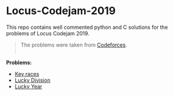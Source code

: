 # Locus-Codejam-2019
This repo contains well commented python and C solutions for the problems of Locus Codejam 2019.</br>
>The problems were taken from [Codeforces](https://codeforces.com).</br></br>

**Problems:**

  *  [Key races](http://codeforces.com/problemset/problem/835/A)
  *  [Lucky Division](http://codeforces.com/problemset/problem/122/A)
  *  [Lucky Year](http://codeforces.com/problemset/problem/808/A)
